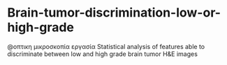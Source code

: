 # Brain-tumor-discrimination-low-or-high-grade
@οπτικη μικροσκοπία εργασία
 Statistical analysis of features able to discriminate between low and high grade brain tumor H&amp;E images
